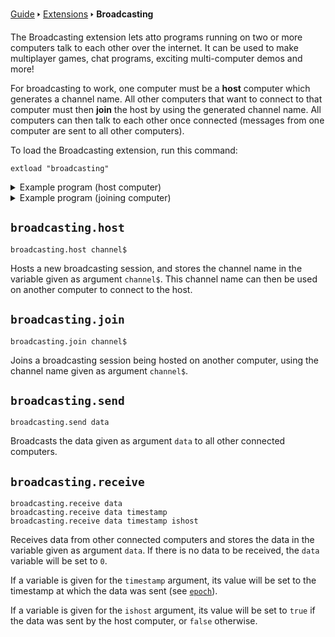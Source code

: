 [Guide](/index.md) 🢒 [Extensions](/extensions/index.md) 🢒 **Broadcasting**

The Broadcasting extension lets atto programs running on two or more computers talk to each other over the internet. It can be used to make multiplayer games, chat programs, exciting multi-computer demos and more!

For broadcasting to work, one computer must be a **host** computer which generates a channel name. All other computers that want to connect to that computer must then **join** the host by using the generated channel name. All computers can then talk to each other once connected (messages from one computer are sent to all other computers).

To load the Broadcasting extension, run this command:

```
extload "broadcasting"
```

<details>
<summary>Example program (host computer)</summary>
<pre>
<code>10 extload "broadcasting"</code>
<code>20 broadcasting.host channel$</code>
<code>30 print "Channel name: "; channel$</code>
<code>40 input "Enter something to send: ", data</code>
<code>50 broadcasting.send data</code>
<code>60 broadcasting.receive data</code>
<code>70 if data!=0</code>
<code>80 print "Data received: "; data</code>
<code>90 end</code>
<code>100 goto 40</code>
</pre>
</details>

<details>
<summary>Example program (joining computer)</summary>
<pre>
<code>10 extload "broadcasting"</code>
<code>20 input "Channel name? ", channel$</code>
<code>30 broadcasting.join channel$</code>
<code>40 input "Enter something to send: ", data</code>
<code>50 broadcasting.send data</code>
<code>60 broadcasting.receive data</code>
<code>70 if data!=0</code>
<code>80 print "Data received: "; data</code>
<code>90 end</code>
<code>100 goto 40</code>
</pre>
</details>

## `broadcasting.host`
```
broadcasting.host channel$
```

Hosts a new broadcasting session, and stores the channel name in the variable given as argument `channel$`. This channel name can then be used on another computer to connect to the host.

## `broadcasting.join`
```
broadcasting.join channel$
```

Joins a broadcasting session being hosted on another computer, using the channel name given as argument `channel$`.

## `broadcasting.send`
```
broadcasting.send data
```

Broadcasts the data given as argument `data` to all other connected computers.

## `broadcasting.receive`
```
broadcasting.receive data
broadcasting.receive data timestamp
broadcasting.receive data timestamp ishost
```

Receives data from other connected computers and stores the data in the variable given as argument `data`. If there is no data to be received, the `data` variable will be set to `0`.

If a variable is given for the `timestamp` argument, its value will be set to the timestamp at which the data was sent (see [`epoch`](/reference/constants.md#epoch)).

If a variable is given for the `ishost` argument, its value will be set to `true` if the data was sent by the host computer, or `false` otherwise.